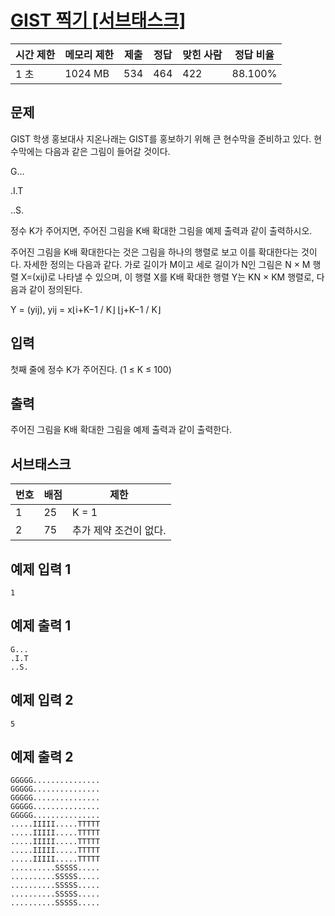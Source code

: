 # [GIST 찍기 [서브태스크]](https://www.acmicpc.net/problem/31907)

| 시간 제한 | 메모리 제한 | 제출 | 정답 | 맞힌 사람 | 정답 비율 |
| --- | --- | --- | --- | --- | --- |
| 1 초 | 1024 MB | 534 | 464 | 422 | 88.100% |

## 문제

GIST 학생 홍보대사 지온나래는 GIST를 홍보하기 위해 큰 현수막을 준비하고 있다. 현수막에는 다음과 같은 그림이 들어갈 것이다.

G...

.I.T

..S.

정수 K가 주어지면, 주어진 그림을 K배 확대한 그림을 예제 출력과 같이 출력하시오.

주어진 그림을 K배 확대한다는 것은 그림을 하나의 행렬로 보고 이를 확대한다는 것이다. 자세한 정의는 다음과 같다. 가로 길이가 M이고 세로 길이가 N인 그림은 N × M 행렬 X=(xij)로 나타낼 수 있으며, 이 행렬 X를 K배 확대한 행렬 Y는 KN × KM 행렬로, 다음과 같이 정의된다.

Y = (yij), yij = x⌊i+K−1 / K⌋ ⌊j+K−1 / K⌋

## 입력

첫째 줄에 정수 K가 주어진다. (1 ≤ K ≤ 100)

## 출력

주어진 그림을 K배 확대한 그림을 예제 출력과 같이 출력한다.

## 서브태스크

| 번호 | 배점 | 제한 |
| --- | --- | --- |
| 1 | 25 | K = 1 |
| 2 | 75 | 추가 제약 조건이 없다. |

## 예제 입력 1

```
1

```

## 예제 출력 1

```
G...
.I.T
..S.

```

## 예제 입력 2

```
5

```

## 예제 출력 2

```
GGGGG...............
GGGGG...............
GGGGG...............
GGGGG...............
GGGGG...............
.....IIIII.....TTTTT
.....IIIII.....TTTTT
.....IIIII.....TTTTT
.....IIIII.....TTTTT
.....IIIII.....TTTTT
..........SSSSS.....
..........SSSSS.....
..........SSSSS.....
..........SSSSS.....
..........SSSSS.....
```
